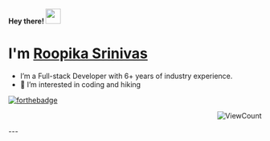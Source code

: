 <!-- 👋 Hi, I’m @roopikasrinivas
👀 I’m interested in coding and hiking
<h4> Hey there! 👋 </h4>  -->

<h4> Hey there! <img src="https://raw.githubusercontent.com/roopikasrinivas/roopikasrinivas/main/gifs/wave.gif" width="30px"> </h4>

# I'm [Roopika Srinivas](https://www.linkedin.com/in/roopikasrinivas/)

- I’m a Full-stack Developer with 6+ years of industry experience. 
- 👀 I’m interested in coding and hiking 

<!-- ![Roopika's Github Stats](https://github-readme-stats.vercel.app/api?username=roopikasrinivas)-->

[![forthebadge](https://forthebadge.com/images/badges/built-with-love.svg)](https://github.com/roopikasrinivas/)

<div align="right">
 
![ViewCount](https://views.whatilearened.today/views/github/roopikasrinivas/roopikasrinivas.svg)
 
</div>
 ---
